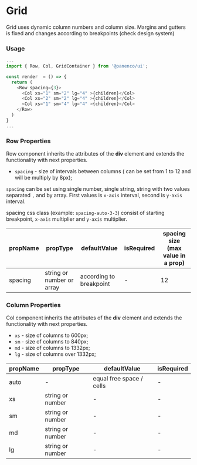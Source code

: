 # Grid

Grid uses dynamic column numbers and column size.
Margins and gutters is fixed and changes according to breakpoints (check design system)

### Usage

```js
...
import { Row, Col, GridContainer } from '@panenco/ui';

const render  = () => {
  return (
    <Row spacing={3}>
      <Col xs="1" sm="2" lg="4" >{children}</Col>
      <Col xs="2" sm="2" lg="4" >{children}</Col>
      <Col xs="1" sm="4" lg="4" >{children}</Col>
    </Row>
  )
}
...
```

<!-- STORY -->

### Row Properties

Row component inherits the attributes of the **div** element and extends the functionality with next properties.

- `spacing` - size of intervals between columns ( can be set from 1 to 12 and will be multiply by 8px);

`spacing` can be set using single number, single string, string with two values separated `,` and by array. First values is `x-axis` interval, second is `y-axis` interval.

spacing css class (example: `spacing-auto-3-3`) consist of starting breakpoint, `x-axis` multiplier and `y-axis` multiplier.

| propName | propType                  | defaultValue            | isRequired | spacing size (max value in a prop) |
| -------- | ------------------------- | ----------------------- | ---------- | ---------------------------------- |
| spacing  | string or number or array | according to breakpoint | -          | 12                                 |

### Column Properties

Col component inherits the attributes of the **div** element and extends the functionality with next properties.

- `xs` - size of columns to 600px;
- `sm` - size of columns to 840px;
- `md` - size of columns to 1332px;
- `lg` - size of columns over 1332px;

| propName | propType         | defaultValue             | isRequired |
| -------- | ---------------- | ------------------------ | ---------- |
| auto     | -                | equal free space / cells | -          |
| xs       | string or number | -                        | -          |
| sm       | string or number | -                        | -          |
| md       | string or number | -                        | -          |
| lg       | string or number | -                        | -          |
